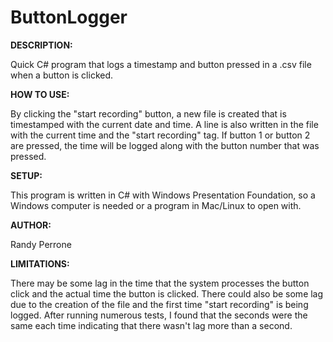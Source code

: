 # ButtonLogger
**DESCRIPTION:**

  Quick C# program that logs a timestamp and button pressed in a .csv file when a button is clicked.

**HOW TO USE:**

  By clicking the "start recording" button, a new file is created that is timestamped with the current date and time.  A line is also written in the file with the current time and the "start recording" tag.  If button 1 or button 2 are pressed, the time will be logged along with the button number that was pressed.
  
**SETUP:**

  This program is written in C# with Windows Presentation Foundation, so a Windows computer is needed or a program in Mac/Linux to open with.  
  
**AUTHOR:**

  Randy Perrone
  
**LIMITATIONS:**

There may be some lag in the time that the system processes the button click and the actual time the button is clicked.  There could also be some lag due to the creation of the file and the first time "start recording" is being logged.  After running numerous tests, I found that the seconds were the same each time indicating that there wasn't lag more than a second.
